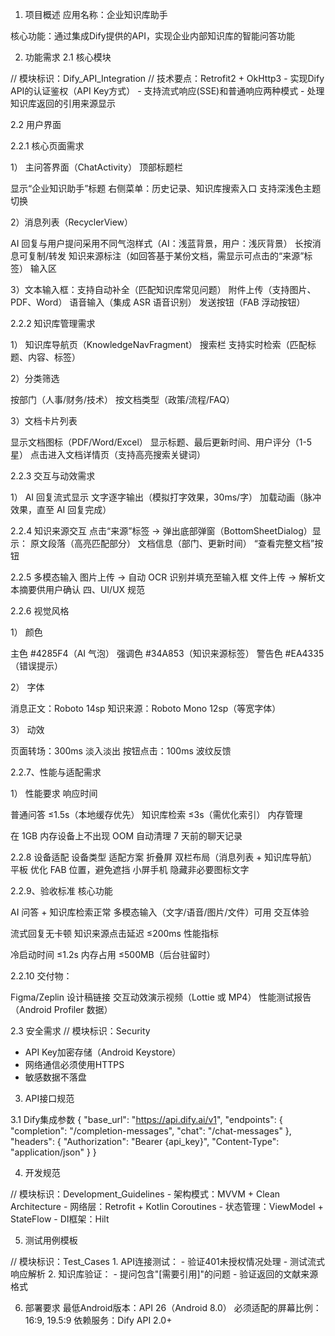1. 项目概述
应用名称：企业知识库助手

核心功能：通过集成Dify提供的API，实现企业内部知识库的智能问答功能

2. 功能需求
2.1 核心模块
<CLAUDE-CODE>
// 模块标识：Dify_API_Integration
// 技术要点：Retrofit2 + OkHttp3
- 实现Dify API的认证鉴权（API Key方式）
- 支持流式响应(SSE)和普通响应两种模式
- 处理知识库返回的引用来源显示

2.2 用户界面

2.2.1 核心页面需求

1） 主问答界面（ChatActivity）
顶部标题栏

显示“企业知识助手”标题
右侧菜单：历史记录、知识库搜索入口
支持深浅色主题切换

2）消息列表（RecyclerView）

AI 回复与用户提问采用不同气泡样式（AI：浅蓝背景，用户：浅灰背景）
长按消息可复制/转发
知识来源标注（如回答基于某份文档，需显示可点击的“来源”标签）
输入区

3）文本输入框：支持自动补全（匹配知识库常见问题）
附件上传（支持图片、PDF、Word）
语音输入（集成 ASR 语音识别）
发送按钮（FAB 浮动按钮）

2.2.2 知识库管理需求

1） 知识库导航页（KnowledgeNavFragment）
搜索栏
支持实时检索（匹配标题、内容、标签）

2）分类筛选

按部门（人事/财务/技术）
按文档类型（政策/流程/FAQ）

3）文档卡片列表

显示文档图标（PDF/Word/Excel）
显示标题、最后更新时间、用户评分（1-5星）
点击进入文档详情页（支持高亮搜索关键词）

2.2.3 交互与动效需求

1） AI 回复流式显示
文字逐字输出（模拟打字效果，30ms/字）
加载动画（脉冲效果，直至 AI 回复完成）

2.2.4 知识来源交互
点击“来源”标签 → 弹出底部弹窗（BottomSheetDialog）显示：
原文段落（高亮匹配部分）
文档信息（部门、更新时间）
“查看完整文档”按钮

2.2.5 多模态输入
图片上传 → 自动 OCR 识别并填充至输入框
文件上传 → 解析文本摘要供用户确认
四、UI/UX 规范

2.2.6 视觉风格

1） 颜色

主色 #4285F4（AI 气泡）
强调色 #34A853（知识来源标签）
警告色 #EA4335（错误提示）

2） 字体

消息正文：Roboto 14sp
知识来源：Roboto Mono 12sp（等宽字体）

3） 动效

页面转场：300ms 淡入淡出
按钮点击：100ms 波纹反馈

2.2.7、性能与适配需求

1） 性能要求
响应时间

普通问答 ≤1.5s（本地缓存优先）
知识库检索 ≤3s（需优化索引）
内存管理

在 1GB 内存设备上不出现 OOM
自动清理 7 天前的聊天记录

2.2.8 设备适配
设备类型	适配方案
折叠屏	双栏布局（消息列表 + 知识库导航）
平板	优化 FAB 位置，避免遮挡
小屏手机	隐藏非必要图标文字

2.2.9、验收标准
核心功能

AI 问答 + 知识库检索正常
多模态输入（文字/语音/图片/文件）可用
交互体验

流式回复无卡顿
知识来源点击延迟 ≤200ms
性能指标

冷启动时间 ≤1.2s
内存占用 ≤500MB（后台驻留时）

2.2.10 交付物：

Figma/Zeplin 设计稿链接
交互动效演示视频（Lottie 或 MP4）
性能测试报告（Android Profiler 数据）


2.3 安全需求
<CLAUDE-CODE>
// 模块标识：Security
- API Key加密存储（Android Keystore）
- 网络通信必须使用HTTPS
- 敏感数据不落盘

3. API接口规范

3.1 Dify集成参数
<JSON>
{
  "base_url": "https://api.dify.ai/v1",
  "endpoints": {
    "completion": "/completion-messages",
    "chat": "/chat-messages"
  },
  "headers": {
    "Authorization": "Bearer {api_key}",
    "Content-Type": "application/json"
  }
}

4. 开发规范
<CLAUDE-CODE>
// 模块标识：Development_Guidelines
- 架构模式：MVVM + Clean Architecture
- 网络层：Retrofit + Kotlin Coroutines
- 状态管理：ViewModel + StateFlow
- DI框架：Hilt

5. 测试用例模板
<CLAUDE-CODE>
// 模块标识：Test_Cases
1. API连接测试：
   - 验证401未授权情况处理
   - 测试流式响应解析
2. 知识库验证：
   - 提问包含"[需要引用]"的问题
   - 验证返回的文献来源格式

6. 部署要求
最低Android版本：API 26（Android 8.0）
必须适配的屏幕比例：16:9, 19.5:9
依赖服务：Dify API 2.0+